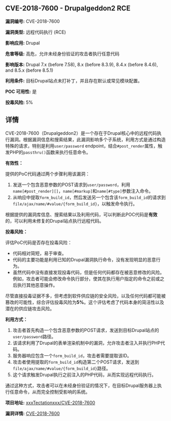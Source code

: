 ## CVE-2018-7600 - Drupalgeddon2 RCE

**漏洞编号:** CVE-2018-7600

**漏洞类型:** 远程代码执行 (RCE)

**影响应用:** Drupal

**危害等级:** 高危，允许未经身份验证的攻击者执行任意代码

**影响版本:** Drupal 7.x (before 7.58), 8.x (before 8.3.9), 8.4.x (before 8.4.6), and 8.5.x (before 8.5.1)

**利用条件:** 目标Drupal站点未打补丁，并且存在默认或常见模块配置。

**POC 可用性:** 是

**投毒风险:** 5%

## 详情

CVE-2018-7600（Drupalgeddon2）是一个存在于Drupal核心中的远程代码执行漏洞。根据漏洞信息和搜索结果，此漏洞影响多个子系统，利用方式是通过构造特殊的请求，特别是利用`user/password` endpoint，结合`#post_render`属性，触发PHP的`passthru()`函数来执行任意命令。

**有效性：**

提供的PoC代码通过两个步骤利用该漏洞：

1.  发送一个包含恶意参数的POST请求到`user/password`，利用`name[#post_render][]`，`name[#markup]`和`name[#type]`参数注入命令。
2.  从响应中提取`form_build_id`，然后发送另一个包含该`form_build_id`的请求到`file/ajax/name/#value/{form_build_id}`，以触发命令执行。

根据提供的漏洞库信息、搜索结果以及利用代码，可以判断此POC代码是**有效**的，可以利用未修复的Drupal站点执行远程代码。

**投毒风险：**

评估PoC代码是否存在投毒风险：

*   代码相对简短，易于审查。
*   代码的主要功能是利用已知的Drupal漏洞执行命令，没有发现明显的恶意行为。
*   虽然代码中没有直接发现投毒代码，但是任何代码都存在被恶意修改的风险。例如，攻击者可能会修改命令执行部分，使其在执行用户指定的命令之前或之后执行其他恶意操作。

尽管直接投毒证据不多，但考虑到软件供应链的安全风险，以及任何代码都可能被篡改的可能性，综合评估投毒风险为**5%**。这个评估考虑了代码本身的简洁性以及潜在的供应链攻击风险。

**利用方式：**

1.  攻击者首先构造一个包含恶意参数的POST请求，发送到目标Drupal站点的`user/password`路径。
2.  该请求利用了Drupal的表单渲染机制中的漏洞，允许攻击者注入并执行PHP代码。
3.  服务器响应包含一个`form_build_id`，攻击者需要提取该ID。
4.  攻击者使用提取的`form_build_id`构造第二个POST请求，发送到`file/ajax/name/#value/{form_build_id}`路径。
5.  这个请求触发Drupal执行之前注入的PHP代码，从而实现远程代码执行。

通过这种方式，攻击者可以在未经身份验证的情况下，在目标Drupal服务器上执行任意命令，从而完全控制受影响的系统。

**项目地址:** [xxxTectationxxx/CVE-2018-7600](https://github.com/xxxTectationxxx/CVE-2018-7600)

**漏洞详情:** [CVE-2018-7600](https://nvd.nist.gov/vuln/detail/CVE-2018-7600)